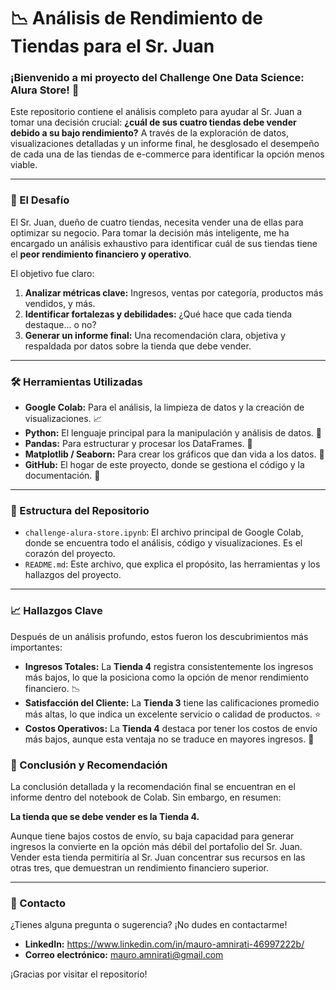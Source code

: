 # 📉 Análisis de Rendimiento de Tiendas para el Sr. Juan

### ¡Bienvenido a mi proyecto del Challenge One Data Science: Alura Store! 👋

Este repositorio contiene el análisis completo para ayudar al Sr. Juan a tomar una decisión crucial: **¿cuál de sus cuatro tiendas debe vender debido a su bajo rendimiento?** A través de la exploración de datos, visualizaciones detalladas y un informe final, he desglosado el desempeño de cada una de las tiendas de e-commerce para identificar la opción menos viable.

---

### 🧐 El Desafío

El Sr. Juan, dueño de cuatro tiendas, necesita vender una de ellas para optimizar su negocio. Para tomar la decisión más inteligente, me ha encargado un análisis exhaustivo para identificar cuál de sus tiendas tiene el **peor rendimiento financiero y operativo**.

El objetivo fue claro:
1.  **Analizar métricas clave:** Ingresos, ventas por categoría, productos más vendidos, y más.
2.  **Identificar fortalezas y debilidades:** ¿Qué hace que cada tienda destaque... o no?
3.  **Generar un informe final:** Una recomendación clara, objetiva y respaldada por datos sobre la tienda que debe vender.

---

### 🛠️ Herramientas Utilizadas

* **Google Colab:** Para el análisis, la limpieza de datos y la creación de visualizaciones. 📈
* **Python:** El lenguaje principal para la manipulación y análisis de datos. 🐍
* **Pandas:** Para estructurar y procesar los DataFrames. 🐼
* **Matplotlib / Seaborn:** Para crear los gráficos que dan vida a los datos. 🎨
* **GitHub:** El hogar de este proyecto, donde se gestiona el código y la documentación. 🚀

---

### 📂 Estructura del Repositorio

* `challenge-alura-store.ipynb`: El archivo principal de Google Colab, donde se encuentra todo el análisis, código y visualizaciones. Es el corazón del proyecto.
* `README.md`: Este archivo, que explica el propósito, las herramientas y los hallazgos del proyecto.

---

### 📈 Hallazgos Clave

Después de un análisis profundo, estos fueron los descubrimientos más importantes:

* **Ingresos Totales:** La **Tienda 4** registra consistentemente los ingresos más bajos, lo que la posiciona como la opción de menor rendimiento financiero. 📉
* **Satisfacción del Cliente:** La **Tienda 3** tiene las calificaciones promedio más altas, lo que indica un excelente servicio o calidad de productos. ⭐
* **Costos Operativos:** La **Tienda 4** destaca por tener los costos de envío más bajos, aunque esta ventaja no se traduce en mayores ingresos. 🚚

### 🎯 Conclusión y Recomendación

La conclusión detallada y la recomendación final se encuentran en el informe dentro del notebook de Colab. Sin embargo, en resumen:

**La tienda que se debe vender es la Tienda 4.**

Aunque tiene bajos costos de envío, su baja capacidad para generar ingresos la convierte en la opción más débil del portafolio del Sr. Juan. Vender esta tienda permitiría al Sr. Juan concentrar sus recursos en las otras tres, que demuestran un rendimiento financiero superior.

---

### 🤝 Contacto

¿Tienes alguna pregunta o sugerencia? ¡No dudes en contactarme!

* **LinkedIn:** https://www.linkedin.com/in/mauro-amnirati-46997222b/
* **Correo electrónico:** mauro.amnirati@gmail.com

¡Gracias por visitar el repositorio!
